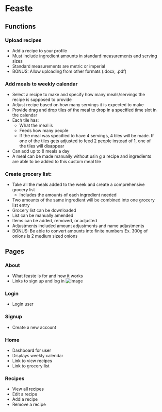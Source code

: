 # Feaste

## Functions

### Upload recipes
- Add a recipe to your profile
- Must include ingredient amounts in standard measurements and serving sizes
- Standard measurements are metric or imperial
- BONUS: Allow uploading from other formats (.docx, .pdf)

### Add meals to weekly calendar
- Select a recipe to make and specify how many meals/servings the recipe is supposed to provide
- Adjust recipe based on how many servings it is expected to make
- Provide drag and drop tiles of the meal to drop in a specified time slot in the calendar
- Each tile has:
  - What the meal is
  - Feeds how many people
  - If the meal was specified to have 4 servings, 4 tiles will be made. If one of the tiles gets adjusted to feed 2 people instead of 1, one of the tiles will disappear
- Can add up to 8 meals a day
- A meal can be made manually without usin g a recipe and ingredients are able to be added to this custom meal tile

### Create grocery list:
- Take all the meals added to the week and create a comprehensive grocery list
  - Includes the amounts of each ingredient needed
- Two amounts of the same ingredient will be combined into one grocery list entry
- Grocery list can be downloaded
- List can be manually amended
- Items can be added, removed, or adjusted
- Adjustments included amount adjustments and name adjustments
- BONUS: Be able to convert amounts into finite numbers Ex. 300g of onions is 2 medium sized onions

## Pages

### About
- What feaste is for and how it works
- Links to sign up and log in
![image](https://user-images.githubusercontent.com/59975213/201964913-a09dbc22-940e-49ec-b312-7fc7e8b6172a.png)

### Login
- Login user

### Signup
- Create a new account

### Home
- Dashboard for user
- Displays weekly calendar
- Link to view recipes
- Link to grocery list

### Recipes
- View all recipes
- Edit a recipe
- Add a recipe
- Remove a recipe

